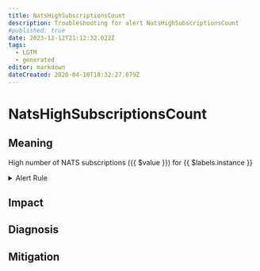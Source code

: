 ```yaml
---
title: NatsHighSubscriptionsCount
description: Troubleshooting for alert NatsHighSubscriptionsCount
#published: true
date: 2023-12-12T21:12:32.022Z
tags: 
  - LGTM
  - generated
editor: markdown
dateCreated: 2020-04-10T18:32:27.079Z
---
```


# NatsHighSubscriptionsCount

## Meaning
[//]: # "Short paragraph that explains what the alert means"
High number of NATS subscriptions ({{ $value }}) for {{ $labels.instance }}

<details>
  <summary>Alert Rule</summary>

{{% rule "nats/nats-exporter.yml" "NatsHighSubscriptionsCount" %}}

{{% comment %}}

```yaml
alert: NatsHighSubscriptionsCount
expr: gnatsd_connz_subscriptions > 50
for: 3m
labels:
    severity: warning
annotations:
    summary: Nats high subscriptions count (instance {{ $labels.instance }})
    description: |-
        High number of NATS subscriptions ({{ $value }}) for {{ $labels.instance }}
          VALUE = {{ $value }}
          LABELS = {{ $labels }}
    runbook: https://github.com/srerun/prometheus-alerts/blob/main/content/runbooks/nats-exporter/NatsHighSubscriptionsCount.md

```

{{% /comment %}}

</details>


## Impact
[//]: # "What could / will happen if the alert is not addressed"



## Diagnosis
[//]: # "Steps to take to identify the cause of the problem"



## Mitigation
[//]: # "The steps necessary to resolve the alert"
